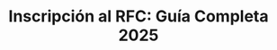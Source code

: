 ---
title: "Inscripción al RFC: Guía Completa 2025"
description: "Todo lo que necesitas saber sobre el proceso de inscripción al Registro Federal de Contribuyentes (RFC), requisitos, procedimientos y consejos para personas físicas y morales."
lastUpdated: 2025-06-15
heroImage: "/images/info/inscripcion-rfc-hero.jpg"
badge: "ACTUALIZADO 2025"
seoKeywords: ["inscripción RFC", "alta RFC", "registro contribuyentes", "SAT", "RFC México", "trámites fiscales"]
mainCta:
  text: "Contratar Servicio de Inscripción"
  url: "/servicios/inscripcion-rfc"
secondaryCta:
  text: "Agendar Asesoría Gratuita"
  url: "/contacto?tema=inscripcion-rfc"
toc: true
sections:
  - title: "¿Qué es el RFC y por qué es importante?"
    content: "El Registro Federal de Contribuyentes (RFC) es una clave alfanumérica que identifica a personas físicas y morales como contribuyentes ante el Servicio de Administración Tributaria (SAT) en México.

Es un requisito obligatorio para cualquier persona que realice actividades económicas en el país, ya sea como empleado, profesionista independiente, empresa o asociación.

La importancia del RFC radica en que:

- Permite al SAT identificar y controlar el cumplimiento de obligaciones fiscales
- Es necesario para emitir y recibir facturas electrónicas (CFDI)
- Se requiere para abrir cuentas bancarias empresariales
- Es indispensable para realizar trámites gubernamentales
- Facilita la contratación laboral formal

Contar con un RFC vigente y en regla es el primer paso para cumplir con las obligaciones fiscales en México y evitar problemas con la autoridad tributaria."
    callout:
      type: "info"
      title: "¿Sabías que...?"
      content: "Desde 2022, todas las personas mayores de 18 años deben inscribirse en el RFC, incluso si no realizan actividades económicas, bajo la figura de 'Personas físicas sin actividad económica'."
  - title: "Tipos de inscripción al RFC"
    content: "Existen diferentes modalidades de inscripción al RFC según el tipo de contribuyente:

#### Para Personas Físicas:

1. **Persona Física con Actividad Empresarial**
   - Aplicable para quienes realizan actividades comerciales, industriales, agrícolas, ganaderas, pesqueras o silvícolas.

2. **Profesionista (Servicios Profesionales)**
   - Para quienes prestan servicios profesionales independientes que requieren título profesional.

3. **Arrendamiento de Inmuebles**
   - Para quienes obtienen ingresos por rentar propiedades.

4. **Persona Física sin Actividad Económica**
   - Para personas que no realizan actividades económicas pero necesitan un RFC para trámites específicos.

5. **Régimen Simplificado de Confianza (RESICO)**
   - Para personas físicas con ingresos anuales de hasta 3.5 millones de pesos.

#### Para Personas Morales:

1. **Régimen General**
   - Aplicable para la mayoría de las empresas con fines de lucro.

2. **Régimen Simplificado de Confianza**
   - Para personas morales con ingresos anuales de hasta 35 millones de pesos.

3. **Sin Fines de Lucro**
   - Para asociaciones civiles, organizaciones no gubernamentales y otras entidades sin fines lucrativos.

La elección del régimen fiscal adecuado es crucial, ya que determina las obligaciones fiscales y los beneficios a los que puede acceder el contribuyente."
    image: "/images/info/tipos-rfc.png"
  - title: "Requisitos para inscripción (Personas Físicas)"
    content: "Para inscribirte al RFC como persona física, necesitarás:

#### Documentos Obligatorios:
- Identificación oficial vigente (INE, pasaporte o cédula profesional)
- CURP (Clave Única de Registro de Población)
- Comprobante de domicilio reciente (no mayor a 3 meses)
- Correo electrónico válido
- Número telefónico

#### Para actividades específicas:
- En caso de arrendamiento: documentos que acrediten la propiedad del inmueble
- Para actividades profesionales: título profesional o cédula (en algunos casos)
- Para regímenes específicos: documentación adicional que acredite la naturaleza de la actividad

#### Proceso de inscripción:
1. Agendar cita previa en el portal del SAT
2. Acudir a la oficina del SAT en la fecha y hora programadas
3. Presentar la documentación requerida
4. Validar la información proporcionada
5. Recibir constancia de situación fiscal

También existe la opción de realizar la inscripción en línea a través del portal del SAT, siguiendo estos pasos:
1. Ingresar a sat.gob.mx
2. Acceder a la sección 'Trámites del RFC'
3. Seleccionar 'Inscripción al RFC'
4. Completar el formulario con la información solicitada
5. Adjuntar documentación digitalizada
6. Finalizar el trámite y descargar la constancia"
    callout:
      type: "warning"
      title: "¡Importante!"
      content: "Verificar que el comprobante de domicilio coincida exactamente con la dirección que se declara. Las discrepancias pueden causar retrasos en el trámite."
  - title: "Requisitos para inscripción (Personas Morales)"
    content: "La inscripción al RFC para personas morales requiere:

#### Documentos Obligatorios:
- Acta constitutiva protocolizada e inscrita en el Registro Público de Comercio
- Identificación oficial del representante legal
- Poder notarial del representante legal (si no está en el acta constitutiva)
- Comprobante de domicilio fiscal de la empresa
- Correo electrónico corporativo
- Número telefónico de contacto

#### Documentación adicional:
- RFC del representante legal
- RFC de socios o accionistas
- Cédula de Identificación Fiscal (en caso de actualización)

#### Proceso de inscripción:
1. El representante legal debe agendar cita en el portal del SAT
2. Acudir personalmente a la oficina del SAT
3. Presentar documentación completa
4. Validar información en sistemas del SAT
5. Recibir constancia de situación fiscal

A diferencia de las personas físicas, las personas morales **no pueden realizar** su inscripción completamente en línea. Sin embargo, pueden pre-registrarse en el portal del SAT para agilizar el trámite presencial."
    image: "/images/info/requisitos-persona-moral.png"
  - title: "Regímenes fiscales disponibles"
    content: "La elección del régimen fiscal es una decisión crucial que impacta directamente en tus obligaciones tributarias:

#### Para Personas Físicas:

1. **Régimen Simplificado de Confianza (RESICO)**
   - *Tasa progresiva*: del 1% al 2.5% sobre ingresos
   - *Ventajas*: Declaraciones simplificadas, tasas reducidas
   - *Límite*: Ingresos anuales hasta 3.5 millones de pesos
   - *Ideal para*: Profesionistas independientes, pequeños comerciantes

2. **Sueldos y Salarios**
   - *Retención*: El empleador retiene y entera el ISR
   - *Obligaciones*: Mínimas, principalmente declaración anual
   - *Ideal para*: Empleados con un único empleador

3. **Arrendamiento de Inmuebles**
   - *Tasa*: Tarifa progresiva del ISR
   - *Deducciones*: Opción de deducción ciega del 35% o deducciones reales
   - *Ideal para*: Propietarios que rentan inmuebles

4. **Actividades Empresariales**
   - *Tasa*: Tarifa progresiva del ISR
   - *Obligaciones*: Contabilidad completa, declaraciones mensuales
   - *Ideal para*: Negocios con ingresos superiores a 3.5 millones

5. **Actividades Agrícolas, Ganaderas, Silvícolas y Pesqueras**
   - *Beneficios*: Exención parcial hasta 20 UMAs anuales
   - *Tasa reducida*: Para excedente de la exención

#### Para Personas Morales:

1. **Régimen General**
   - *Tasa*: 30% sobre utilidad fiscal
   - *Obligaciones*: Contabilidad completa, declaraciones mensuales y anuales
   - *Aplicable a*: La mayoría de las empresas

2. **Régimen Simplificado de Confianza**
   - *Tasa*: 30% sobre utilidad fiscal
   - *Ventajas*: Deducciones inmediatas de inversiones
   - *Límite*: Ingresos anuales hasta 35 millones de pesos

3. **Sin Fines de Lucro**
   - *Exención*: No pagan ISR por actividades relacionadas con su objeto social
   - *Aplicable a*: Asociaciones civiles, fundaciones, ONG

La elección incorrecta del régimen puede resultar en una carga fiscal innecesaria o incumplimientos involuntarios, por lo que recomendamos asesoría profesional antes de tomar esta decisión."
    callout:
      type: "success"
      title: "Recomendación"
      content: "El Régimen Simplificado de Confianza (RESICO) es generalmente la opción más ventajosa para personas físicas con ingresos menores a 3.5 millones de pesos anuales, por su simplicidad administrativa y tasas reducidas."
  - title: "Proceso paso a paso para inscribirse al RFC"
    content: "A continuación detallamos el proceso completo para inscribirte al RFC:

### 1. Preparación de documentos
- Reúne todos los documentos necesarios según tu tipo de inscripción
- Digitaliza los documentos si realizarás el trámite en línea
- Verifica que todos los documentos estén vigentes

### 2. Agendamiento de cita
- Ingresa al portal del SAT (sat.gob.mx)
- Accede a la sección 'Citas'
- Selecciona 'Inscripción al RFC'
- Elige la oficina del SAT más conveniente
- Selecciona fecha y hora disponibles

### 3. Pre-registro en línea (opcional pero recomendado)
- Ingresa al portal del SAT
- Accede a la sección 'Trámites del RFC'
- Selecciona 'Inscripción al RFC'
- Completa el formulario con tus datos
- Guarda el acuse de pre-inscripción

### 4. Asistencia a la cita
- Llega al menos 15 minutos antes
- Presenta todos los documentos originales
- Lleva el acuse de pre-inscripción (si realizaste este paso)

### 5. Entrevista y validación
- Un funcionario del SAT verificará tu información
- Te solicitará confirmar el régimen fiscal seleccionado
- Se validarán tus datos en el sistema

### 6. Obtención de documentos
- Constancia de Situación Fiscal
- Cédula de Identificación Fiscal
- Acuse de inscripción al RFC

### 7. Activación de contraseña (e.firma si aplica)
- Genera tu contraseña para acceder al portal del SAT
- Si requieres e.firma, se realizará el trámite adicional
- Configura tus medios de contacto para notificaciones

### 8. Verificación posterior
- Ingresa al portal del SAT con tu RFC y contraseña
- Verifica que tus datos sean correctos
- Identifica tus obligaciones fiscales asignadas

El trámite presencial generalmente toma entre 30 y 60 minutos, mientras que el proceso completo (desde la cita hasta obtener todos los documentos) puede tomar de 1 a 3 días hábiles."
    image: "/images/info/proceso-inscripcion.jpg"
  - title: "Errores comunes y cómo evitarlos"
    content: "Estos son los errores más frecuentes en el proceso de inscripción al RFC y cómo puedes evitarlos:

### 1. Elección incorrecta del régimen fiscal
**Problema**: Seleccionar un régimen que no corresponde a tu actividad real puede resultar en obligaciones excesivas o beneficios no aprovechados.

**Solución**: Consulta con un contador antes de elegir tu régimen fiscal. Considera no solo tu situación actual sino también tus proyecciones a futuro.

### 2. Información inconsistente en documentos
**Problema**: Discrepancias entre la información de tu identificación, CURP, comprobante de domicilio u otros documentos.

**Solución**: Verifica que todos tus documentos tengan exactamente la misma información (nombre completo, domicilio, etc.). Actualiza cualquier documento que contenga información obsoleta.

### 3. Domicilio fiscal incorrecto
**Problema**: Declarar un domicilio donde no realizas tu actividad económica principal.

**Solución**: El domicilio fiscal debe ser donde efectivamente desarrollas tu actividad principal o donde tomas las decisiones administrativas.

### 4. No actualizar datos oportunamente
**Problema**: Cambiar de domicilio, actividad o régimen sin notificar al SAT.

**Solución**: Realiza los avisos de actualización dentro de los 10 días hábiles siguientes a cualquier cambio relevante.

### 5. Descripción ambigua de actividades
**Problema**: Definir actividades económicas demasiado generales o imprecisas.

**Solución**: Describe con precisión las actividades que realizas, consultando el catálogo de actividades económicas del SAT.

### 6. No conservar documentación
**Problema**: Extraviar el acuse de inscripción o la constancia de situación fiscal.

**Solución**: Guarda versiones digitales y físicas de todos los documentos relacionados con tu inscripción y actualizaciones al RFC.

### 7. Ignorar obligaciones asignadas
**Problema**: Desconocer las obligaciones fiscales que se te asignan al inscribirte.

**Solución**: Revisa detenidamente tu constancia de situación fiscal para identificar todas tus obligaciones y sus fechas de cumplimiento."
    callout:
      type: "error"
      title: "Error crítico"
      content: "Uno de los errores más graves es inscribirse en un régimen fiscal incorrecto. Cambiar de régimen posteriormente puede ser complicado y, en algunos casos, solo es posible hacerlo en ciertos periodos del año."
requirements:
  - "Identificación oficial vigente (INE, pasaporte o cédula profesional)"
  - "CURP (Clave Única de Registro de Población)"
  - "Comprobante de domicilio reciente (no mayor a 3 meses)"
  - "Correo electrónico personal válido"
  - "Número telefónico de contacto"
  - "Acta constitutiva (solo para personas morales)"
  - "Poder notarial del representante legal (solo para personas morales)"
timeline:
  - title: "Preparación de documentos"
    description: "Recopilación y organización de toda la documentación necesaria"
    duration: "1-2 días"
  - title: "Agendamiento de cita"
    description: "Programación de cita en el portal del SAT"
    duration: "1-14 días (según disponibilidad)"
  - title: "Pre-registro (opcional)"
    description: "Captura de información preliminar en el portal del SAT"
    duration: "30-60 minutos"
  - title: "Asistencia a cita y trámite"
    description: "Presentación de documentos y entrevista con funcionario del SAT"
    duration: "30-60 minutos"
  - title: "Obtención de constancia"
    description: "Generación y entrega de Constancia de Situación Fiscal"
    duration: "Inmediato a 1 día hábil"
  - title: "Trámites complementarios"
    description: "Generación de contraseña, e.firma (opcional) y configuración de buzón tributario"
    duration: "30-60 minutos"
faqs:
  - question: "¿Es obligatorio inscribirse al RFC aunque no tenga actividad económica?"
    answer: "Sí, desde 2022 todas las personas mayores de 18 años deben inscribirse al RFC, aunque no realicen actividades económicas. En este caso, se inscriben bajo el régimen de 'Personas físicas sin actividad económica'."
  - question: "¿Puedo inscribirme al RFC completamente en línea?"
    answer: "Las personas físicas pueden completar su inscripción en línea en muchos casos. Sin embargo, las personas morales y algunos casos especiales de personas físicas deben acudir presencialmente a una oficina del SAT para completar el trámite."
  - question: "¿Qué pasa si me inscribo en un régimen fiscal incorrecto?"
    answer: "Inscribirse en un régimen incorrecto puede resultar en obligaciones fiscales inadecuadas, posibles multas por incumplimiento, pérdida de beneficios fiscales, y complicaciones administrativas. Se puede cambiar de régimen, pero en algunos casos solo en ciertos periodos del año."
  - question: "¿La e.firma es lo mismo que la contraseña del SAT?"
    answer: "No. La contraseña (antes conocida como CIEC) es un acceso básico al portal del SAT. La e.firma (antes FIEL) es una firma electrónica avanzada con validez legal que requiere un certificado digital y una llave privada. La e.firma permite realizar trámites de mayor relevancia fiscal."
  - question: "¿Qué es el Buzón Tributario y debo activarlo?"
    answer: "El Buzón Tributario es un sistema de comunicación electrónica entre el SAT y los contribuyentes. Su activación es obligatoria para personas morales y para personas físicas con ciertos regímenes fiscales. A través del buzón recibirás notificaciones oficiales, por lo que es fundamental mantener actualizados tus medios de contacto."
  - question: "Si cometo un error en mi inscripción, ¿puedo corregirlo?"
    answer: "Sí, puedes corregir la mayoría de los errores presentando un Aviso de actualización o corrección de situación fiscal. Algunos cambios pueden realizarse en línea, mientras que otros requieren visita presencial a una oficina del SAT."
relatedServices:
  - "cambio-regimen-fiscal"
  - "declaraciones-mensuales"
  - "constancia-situacion-fiscal"
  - "firma-electronica"
relatedInfo:
  - "diferencias-regimenes-fiscales"
  - "obligaciones-fiscales-2025"
  - "calendario-fiscal"
downloadables:
  - title: "Guía completa de inscripción al RFC 2025"
    description: "Manual detallado con capturas de pantalla del proceso completo"
    fileUrl: "/downloads/guia-inscripcion-rfc-2025.pdf"
    fileType: "PDF"
  - title: "Checklist de documentos necesarios"
    description: "Lista de verificación de todos los documentos requeridos según tu situación"
    fileUrl: "/downloads/checklist-documentos-rfc.pdf"
    fileType: "PDF"
  - title: "Comparativa de regímenes fiscales"
    description: "Tabla comparativa de obligaciones, beneficios y restricciones por régimen"
    fileUrl: "/downloads/comparativa-regimenes-fiscales-2025.xlsx"
    fileType: "XLSX"
authorInfo:
  name: "C.P. Miguel Hernández"
  title: "Director de Servicios Fiscales en Todoconta"
  bio: "Contador Público con más de 15 años de experiencia en asesoría fiscal y trámites ante el SAT. Especialista certificado en regímenes fiscales y cumplimiento tributario."
  avatar: "/images/team/miguel-hernandez.jpg"
---